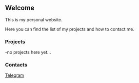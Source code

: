 ## Welcome

This is my personal website.

Here you can find the list of my projects and how to contact me.

### Projects

-no projects here yet...

### Contacts

[Telegram](https://t.me//streafy)


